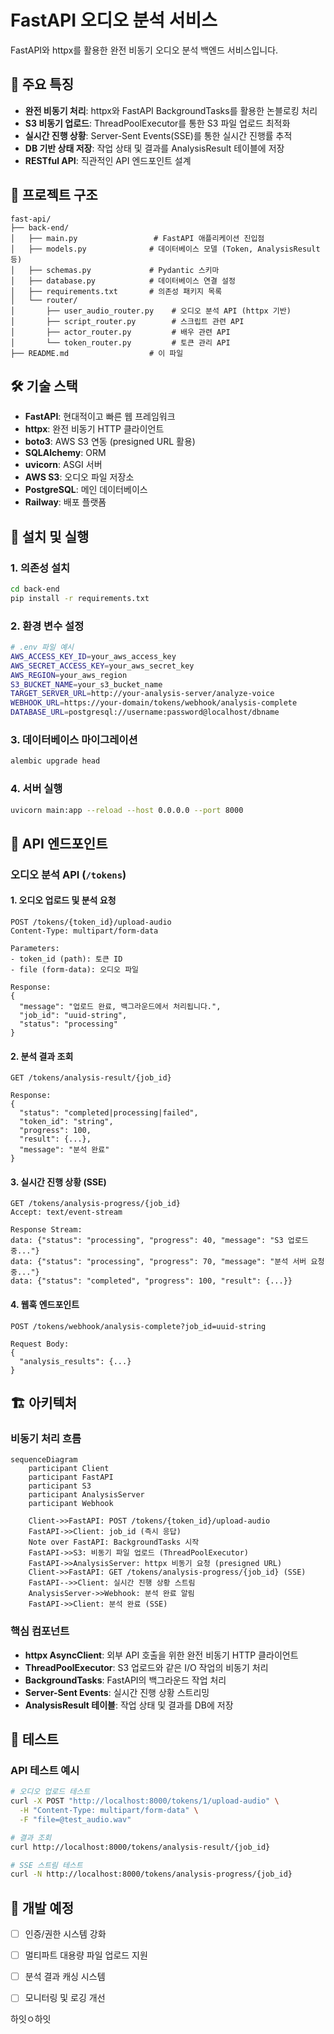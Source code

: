 # FastAPI 오디오 분석 서비스

FastAPI와 httpx를 활용한 완전 비동기 오디오 분석 백엔드 서비스입니다. 

## 🚀 주요 특징

- **완전 비동기 처리**: httpx와 FastAPI BackgroundTasks를 활용한 논블로킹 처리
- **S3 비동기 업로드**: ThreadPoolExecutor를 통한 S3 파일 업로드 최적화
- **실시간 진행 상황**: Server-Sent Events(SSE)를 통한 실시간 진행률 추적
- **DB 기반 상태 저장**: 작업 상태 및 결과를 AnalysisResult 테이블에 저장
- **RESTful API**: 직관적인 API 엔드포인트 설계

## 📁 프로젝트 구조

```
fast-api/
├── back-end/
│   ├── main.py                 # FastAPI 애플리케이션 진입점
│   ├── models.py              # 데이터베이스 모델 (Token, AnalysisResult 등)
│   ├── schemas.py             # Pydantic 스키마
│   ├── database.py            # 데이터베이스 연결 설정
│   ├── requirements.txt       # 의존성 패키지 목록
│   └── router/
│       ├── user_audio_router.py    # 오디오 분석 API (httpx 기반)
│       ├── script_router.py        # 스크립트 관련 API
│       ├── actor_router.py         # 배우 관련 API
│       └── token_router.py         # 토큰 관리 API
├── README.md                  # 이 파일
```

## 🛠️ 기술 스택
- **FastAPI**: 현대적이고 빠른 웹 프레임워크
- **httpx**: 완전 비동기 HTTP 클라이언트
- **boto3**: AWS S3 연동 (presigned URL 활용)
- **SQLAlchemy**: ORM
- **uvicorn**: ASGI 서버
- **AWS S3**: 오디오 파일 저장소
- **PostgreSQL**: 메인 데이터베이스
- **Railway**: 배포 플랫폼

## 🔧 설치 및 실행

### 1. 의존성 설치
```bash
cd back-end
pip install -r requirements.txt
```

### 2. 환경 변수 설정
```bash
# .env 파일 예시
AWS_ACCESS_KEY_ID=your_aws_access_key
AWS_SECRET_ACCESS_KEY=your_aws_secret_key
AWS_REGION=your_aws_region
S3_BUCKET_NAME=your_s3_bucket_name
TARGET_SERVER_URL=http://your-analysis-server/analyze-voice
WEBHOOK_URL=https://your-domain/tokens/webhook/analysis-complete
DATABASE_URL=postgresql://username:password@localhost/dbname
```

### 3. 데이터베이스 마이그레이션
```bash
alembic upgrade head
```

### 4. 서버 실행
```bash
uvicorn main:app --reload --host 0.0.0.0 --port 8000
```

## 📡 API 엔드포인트

### 오디오 분석 API (`/tokens`)

#### 1. 오디오 업로드 및 분석 요청
```http
POST /tokens/{token_id}/upload-audio
Content-Type: multipart/form-data

Parameters:
- token_id (path): 토큰 ID
- file (form-data): 오디오 파일

Response:
{
  "message": "업로드 완료, 백그라운드에서 처리됩니다.",
  "job_id": "uuid-string",
  "status": "processing"
}
```

#### 2. 분석 결과 조회
```http
GET /tokens/analysis-result/{job_id}

Response:
{
  "status": "completed|processing|failed",
  "token_id": "string",
  "progress": 100,
  "result": {...},
  "message": "분석 완료"
}
```

#### 3. 실시간 진행 상황 (SSE)
```http
GET /tokens/analysis-progress/{job_id}
Accept: text/event-stream

Response Stream:
data: {"status": "processing", "progress": 40, "message": "S3 업로드 중..."}
data: {"status": "processing", "progress": 70, "message": "분석 서버 요청 중..."}
data: {"status": "completed", "progress": 100, "result": {...}}
```

#### 4. 웹훅 엔드포인트
```http
POST /tokens/webhook/analysis-complete?job_id=uuid-string

Request Body:
{
  "analysis_results": {...}
}
```

## 🏗️ 아키텍처

### 비동기 처리 흐름

```mermaid
sequenceDiagram
    participant Client
    participant FastAPI
    participant S3
    participant AnalysisServer
    participant Webhook

    Client->>FastAPI: POST /tokens/{token_id}/upload-audio
    FastAPI->>Client: job_id (즉시 응답)
    Note over FastAPI: BackgroundTasks 시작
    FastAPI->>S3: 비동기 파일 업로드 (ThreadPoolExecutor)
    FastAPI->>AnalysisServer: httpx 비동기 요청 (presigned URL)
    Client->>FastAPI: GET /tokens/analysis-progress/{job_id} (SSE)
    FastAPI-->>Client: 실시간 진행 상황 스트림
    AnalysisServer->>Webhook: 분석 완료 알림
    FastAPI->>Client: 분석 완료 (SSE)
```

### 핵심 컴포넌트
- **httpx AsyncClient**: 외부 API 호출을 위한 완전 비동기 HTTP 클라이언트
- **ThreadPoolExecutor**: S3 업로드와 같은 I/O 작업의 비동기 처리
- **BackgroundTasks**: FastAPI의 백그라운드 작업 처리
- **Server-Sent Events**: 실시간 진행 상황 스트리밍
- **AnalysisResult 테이블**: 작업 상태 및 결과를 DB에 저장

## 🧪 테스트

### API 테스트 예시
```bash
# 오디오 업로드 테스트
curl -X POST "http://localhost:8000/tokens/1/upload-audio" \
  -H "Content-Type: multipart/form-data" \
  -F "file=@test_audio.wav"

# 결과 조회
curl http://localhost:8000/tokens/analysis-result/{job_id}

# SSE 스트림 테스트
curl -N http://localhost:8000/tokens/analysis-progress/{job_id}
```

## 🚧 개발 예정
- [ ] 인증/권한 시스템 강화
- [ ] 멀티파트 대용량 파일 업로드 지원
- [ ] 분석 결과 캐싱 시스템
- [ ] 모니터링 및 로깅 개선


하잇ㅇ하잇
